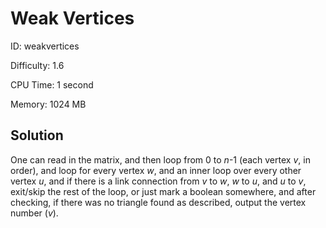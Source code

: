 # Weak Vertices

ID: weakvertices

Difficulty: 1.6

CPU Time: 1 second

Memory: 1024 MB

## Solution

One can read in the matrix, and then loop from 0 to *n*-1 (each vertex *v*, in order), and loop for every vertex *w*, and an inner loop over every other vertex *u*, and if there is a link connection from *v* to *w*, *w* to *u*, and *u* to *v*, exit/skip the rest of the loop, or just mark a boolean somewhere, and after checking, if there was no triangle found as described, output the vertex number (*v*).